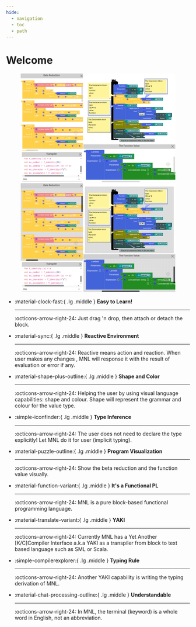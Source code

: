 ```yaml
---
hide:
  - navigation
  - toc
  - path
---
```


# Welcome

<figure markdown="span">

![f-identity](assets/images/welcome_light.png#only-light)
![f-identity](assets/images/welcome_dark.png#only-dark)

</figure>

<div class="grid cards" markdown>

-   :material-clock-fast:{ .lg .middle } __Easy to Learn!__

    ---
    :octicons-arrow-right-24: Just drag 'n drop, then attach or detach the block.

-   :material-sync:{ .lg .middle } __Reactive Environment__

    ---
    :octicons-arrow-right-24: Reactive means action and reaction. When user makes any changes , MNL will response it with the result of evaluation or error if any.

-   :material-shape-plus-outline:{ .lg .middle } __Shape and Color__

    ---
    :octicons-arrow-right-24: Helping the user by using visual language capabilities: shape and colour. Shape will represent the grammar and colour for the value type.

-   :simple-iconfinder:{ .lg .middle } __Type Inference__

    ---

    :octicons-arrow-right-24: The user does not need to declare the type explicitly! Let MNL do it for user (implicit typing).

-   :material-puzzle-outline:{ .lg .middle } __Program Visualization__

    ---

    :octicons-arrow-right-24: Show the beta reduction and the function value visually.

-   :material-function-variant:{ .lg .middle } __It's a Functional PL__

    ---

    :octicons-arrow-right-24: MNL is a pure block-based functional programming language.

-   :material-translate-variant:{ .lg .middle } __YAKI__

    ---

    :octicons-arrow-right-24: Currently MNL has a Yet Another [K/C]Compiler Interface a.k.a YAKI as a transpiler from block to text based language such as SML or Scala.

-   :simple-compilerexplorer:{ .lg .middle } __Typing Rule__

    ---

    :octicons-arrow-right-24: Another YAKI capability is writing the typing derivation of MNL.

-   :material-chat-processing-outline:{ .lg .middle } __Understandable__

    ---

    :octicons-arrow-right-24: In MNL, the terminal (keyword) is a whole word in English, not an abbreviation.

</div>
